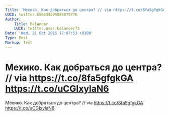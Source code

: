 ```yaml
---
Title: 'Мехико. Как добраться до центра? // via https://t.co/8fa5gfgkGA https://t.co/uCGIxylaN6'
UUID: twitter.656834295084875776
Author:
    Title: Balancer
    UUID: twitter.user.balancer73
Date: 'Wed, 21 Oct 2015 17:07:53 +0300'
Type: Post
Markup: Text
---
```


# Мехико. Как добраться до центра? // via https://t.co/8fa5gfgkGA https://t.co/uCGIxylaN6

Мехико. Как добраться до центра?
// via https://t.co/8fa5gfgkGA https://t.co/uCGIxylaN6